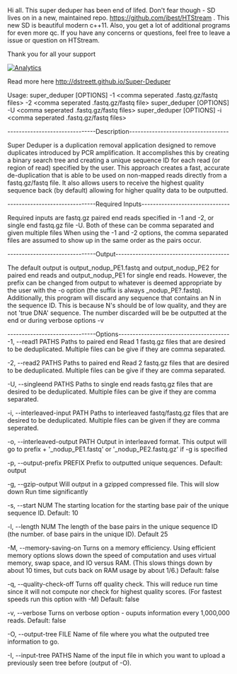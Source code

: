 Hi all. This super deduper has been end of lifed. Don't fear though - SD lives on
in a new, maintained repo. https://github.com/ibest/HTStream . This new SD
is beautiful modern c++11. Also, you get a lot of additional programs for even
more qc. If you have any
concerns or questions, feel free to leave a issue or question on HTStream.


Thank you for all your support


[![Analytics](https://ga-beacon.appspot.com/UA-62149453-2/Super-Deduper/readme)](https://github.com/igrigorik/ga-beacon)


Read more here http://dstreett.github.io/Super-Deduper


Usage: super_deduper [OPTIONS] -1  <comma seperated .fastq.gz/fastq files> -2 <comma seperated .fastq.gz/fastq file>
	super_deduper [OPTIONS] -U <comma seperated .fastq.gz/fastq files>
	super_deduper [OPTIONS] -i <comma seperated .fastq.gz/fastq files>


-------------------------------Description-----------------------------------

Super Deduper is a duplication removal application designed to remove duplicates
introduced by PCR amplification. It accomplishes this by creating a binary search
tree and creating a unique sequence ID for each read (or region of read) specified
by the user. This approach creates a fast, accurate de-duplication that is able to be
used on non-mapped reads directly from a fastq.gz/fastq file. It also allows users to 
receive the highest quality sequence back (by default) allowing for higher quality
data to be outputted. 


-------------------------------Required Inputs-------------------------------

Required inputs are fastq.gz paired end reads specified in -1 and -2, or single end
fastq.gz file -U. Both of these can be comma separated and given multiple files
When using the -1 and -2 options, the comma separated files are assumed
to show up in the same order as the pairs occur.


-------------------------------Output----------------------------------------


The default output is output_nodup_PE1.fastq and output_nodup_PE2 for paired end reads
and output_nodup_PE1 for single end reads. However, the prefix can be changed
from output to whatever is deemed appropriate by the user with the -o option
(the suffix is always _nodup_PE?.fastq). Additionally, this program will discard
any sequence that contains an N in the sequence ID. This is because N's should be
of low quality, and they are not 'true DNA' sequence. The number discarded will be
be outputted at the end or during verbose options -v


-------------------------------Options---------------------------------------
  -1, --read1 PATHS		Paths to paired end Read 1 fastq.gz files that are desired
		 to be deduplicated. Multiple files can be give if they are comma 
		separated.

  -2, --read2 PATHS		Paths to paired end Read 2 fastq.gz files that are desired
		 to be deduplicated. Multiple files can be give if they are comma 
		separated.

  -U, --singleend PATHS	Paths to single end reads fastq.gz files that are desired
		 to be deduplicated. Multiple files can be give if they are comma 
		separated.

  -i, --interleaved-input PATH Paths to interleaved fastq/fastq.gz files that are desired
		to be deduplicated. Multiple files can be given if they are comma 
		seperated.

  -o, --interleaved-output PATH Output in interleaved format. This output will go to
		prefix + '_nodup_PE1.fastq' or '_nodup_PE2.fastq.gz' if -g is specified

  -p, --output-prefix PREFIX	Prefix to outputted unique sequences. Default: output

  -g, --gzip-output		Will output in a gzipped compressed file. This will slow down
		Run time significantly

  -s, --start NUM		The starting location for the starting base pair of the unique
		sequence ID. Default: 10

  -l, --length NUM		The length of the base pairs in the unique sequence ID (the number.
		of base pairs in the unique ID). Default 25

  -M, --memory-saving-on	Turns on a memory efficiency. Using efficient memory options slows 
		down the speed of computation and uses virtual memory, swap space, and IO versus RAM.
		(This slows things down by about 10 times, but cuts back on RAM usage by about 1/6.)
		Default: false

  -q, --quality-check-off	Turns off quality check. This will reduce run time since it will not
		compute nor check for highest quality scores. (For fastest speeds run this option
		with -M) Default: false

  -v, --verbose		Turns on verbose option - ouputs information every 1,000,000 reads. Default: false

  -O, --output-tree FILE 	Name of file where you what the outputed tree information to go.

  -I, --input-tree PATHS	Name of the input file in which you want to upload a previously
 			seen tree before (output of -O).



